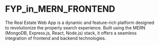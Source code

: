 # FYP_in_MERN_FRONTEND
The Real Estate Web App is a dynamic and feature-rich platform designed to revolutionize the property search experience. Built using the MERN (MongoDB, Express.js, React, Node.js) stack, it offers a seamless integration of frontend and backend technologies.
